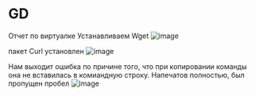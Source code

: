 # GD
Отчет по виртуалке
Устанавливаем Wget
![image](https://github.com/user-attachments/assets/cfef4eba-675a-4168-bb65-d66d7c346f03)


пакет Curl установлен
![image](https://github.com/user-attachments/assets/bc0eb306-052a-436f-9bd7-b019b4e66b48)

Нам выходит ошибка по причине того, что при копировании команды она не вставилась в комиандную строку. Напечатов полностью, был пропущен пробел
![image](https://github.com/user-attachments/assets/47cdf15b-c4a4-4cde-9f60-af3b13d063e0)

